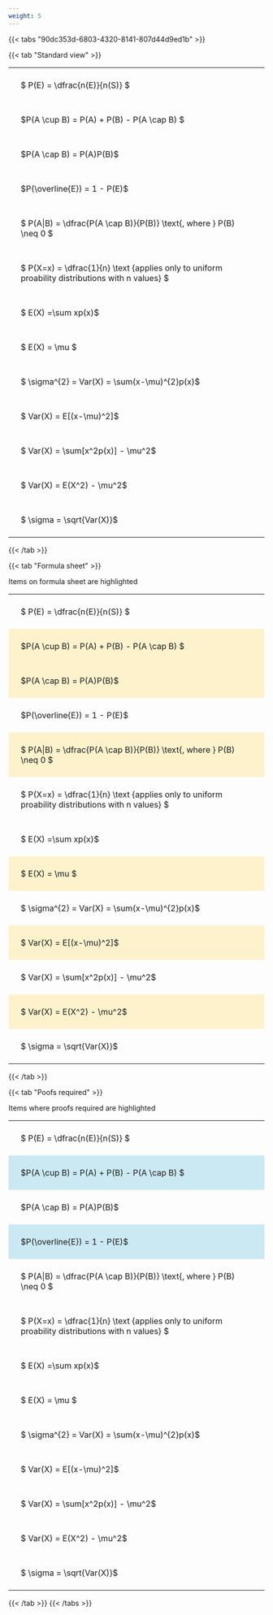 ```yaml
---
weight: 5
---
```


{{< tabs "90dc353d-6803-4320-8141-807d44d9ed1b" >}}

{{< tab "Standard view" >}}

<style type="text/css">
#T_a4bdb th.col_heading {
  text-align: left;
  font-size: 1em;
}
#T_a4bdb td {
  text-align: left;
  font-size: 1em;
  padding: 1.5em;
}
</style>
<table id="T_a4bdb">
  <thead>
  </thead>
  <tbody>
    <tr>
      <td id="T_a4bdb_row0_col0" class="data row0 col0" >$ P(E) = \dfrac{n(E)}{n(S)} $</td>
    </tr>
    <tr>
      <td id="T_a4bdb_row1_col0" class="data row1 col0" >$P(A \cup B) = P(A) + P(B) - P(A \cap B) $</td>
    </tr>
    <tr>
      <td id="T_a4bdb_row2_col0" class="data row2 col0" >$P(A \cap B)  = P(A)P(B)$</td>
    </tr>
    <tr>
      <td id="T_a4bdb_row3_col0" class="data row3 col0" >$P(\overline{E}) = 1 - P(E)$</td>
    </tr>
    <tr>
      <td id="T_a4bdb_row4_col0" class="data row4 col0" >$ P(A|B) = \dfrac{P(A \cap B)}{P(B)} \text{, where } P(B) \neq 0 $</td>
    </tr>
    <tr>
      <td id="T_a4bdb_row5_col0" class="data row5 col0" >$ P(X=x) =  \dfrac{1}{n} 
\text {applies only to uniform proability distributions with n values} $</td>
    </tr>
    <tr>
      <td id="T_a4bdb_row6_col0" class="data row6 col0" >$ E(X) =\sum xp(x)$</td>
    </tr>
    <tr>
      <td id="T_a4bdb_row7_col0" class="data row7 col0" >$ E(X) = \mu $</td>
    </tr>
    <tr>
      <td id="T_a4bdb_row8_col0" class="data row8 col0" >$ \sigma^{2} = Var(X) = \sum(x-\mu)^{2}p(x)$</td>
    </tr>
    <tr>
      <td id="T_a4bdb_row9_col0" class="data row9 col0" >$ Var(X) = E[(x-\mu)^2]$</td>
    </tr>
    <tr>
      <td id="T_a4bdb_row10_col0" class="data row10 col0" >$ Var(X) = \sum[x^2p(x)] - \mu^2$</td>
    </tr>
    <tr>
      <td id="T_a4bdb_row11_col0" class="data row11 col0" >$ Var(X) = E(X^2) - \mu^2$</td>
    </tr>
    <tr>
      <td id="T_a4bdb_row12_col0" class="data row12 col0" >$ \sigma = \sqrt{Var(X)}$</td>
    </tr>
  </tbody>
</table>
{{< /tab >}}

{{< tab "Formula sheet" >}}

Items on formula sheet are highlighted 
<br>
<style type="text/css">
#T_27a35 th.col_heading {
  text-align: left;
  font-size: 1em;
}
#T_27a35 td {
  text-align: left;
  font-size: 1em;
  padding: 1.5em;
}
#T_27a35_row0_col0, #T_27a35_row3_col0, #T_27a35_row5_col0, #T_27a35_row6_col0, #T_27a35_row8_col0, #T_27a35_row10_col0, #T_27a35_row12_col0 {
  background-color: rgba(0,0,0,0);
}
#T_27a35_row1_col0, #T_27a35_row2_col0, #T_27a35_row4_col0, #T_27a35_row7_col0, #T_27a35_row9_col0, #T_27a35_row11_col0 {
  background-color: rgba(255,194,10, 0.2);
}
</style>
<table id="T_27a35">
  <thead>
  </thead>
  <tbody>
    <tr>
      <td id="T_27a35_row0_col0" class="data row0 col0" >$ P(E) = \dfrac{n(E)}{n(S)} $</td>
    </tr>
    <tr>
      <td id="T_27a35_row1_col0" class="data row1 col0" >$P(A \cup B) = P(A) + P(B) - P(A \cap B) $</td>
    </tr>
    <tr>
      <td id="T_27a35_row2_col0" class="data row2 col0" >$P(A \cap B)  = P(A)P(B)$</td>
    </tr>
    <tr>
      <td id="T_27a35_row3_col0" class="data row3 col0" >$P(\overline{E}) = 1 - P(E)$</td>
    </tr>
    <tr>
      <td id="T_27a35_row4_col0" class="data row4 col0" >$ P(A|B) = \dfrac{P(A \cap B)}{P(B)} \text{, where } P(B) \neq 0 $</td>
    </tr>
    <tr>
      <td id="T_27a35_row5_col0" class="data row5 col0" >$ P(X=x) =  \dfrac{1}{n} 
\text {applies only to uniform proability distributions with n values} $</td>
    </tr>
    <tr>
      <td id="T_27a35_row6_col0" class="data row6 col0" >$ E(X) =\sum xp(x)$</td>
    </tr>
    <tr>
      <td id="T_27a35_row7_col0" class="data row7 col0" >$ E(X) = \mu $</td>
    </tr>
    <tr>
      <td id="T_27a35_row8_col0" class="data row8 col0" >$ \sigma^{2} = Var(X) = \sum(x-\mu)^{2}p(x)$</td>
    </tr>
    <tr>
      <td id="T_27a35_row9_col0" class="data row9 col0" >$ Var(X) = E[(x-\mu)^2]$</td>
    </tr>
    <tr>
      <td id="T_27a35_row10_col0" class="data row10 col0" >$ Var(X) = \sum[x^2p(x)] - \mu^2$</td>
    </tr>
    <tr>
      <td id="T_27a35_row11_col0" class="data row11 col0" >$ Var(X) = E(X^2) - \mu^2$</td>
    </tr>
    <tr>
      <td id="T_27a35_row12_col0" class="data row12 col0" >$ \sigma = \sqrt{Var(X)}$</td>
    </tr>
  </tbody>
</table>
{{< /tab >}}

{{< tab "Poofs required" >}}

Items where proofs required are highlighted 
<br>
<style type="text/css">
#T_15700 th.col_heading {
  text-align: left;
  font-size: 1em;
}
#T_15700 td {
  text-align: left;
  font-size: 1em;
  padding: 1.5em;
}
#T_15700_row0_col0, #T_15700_row2_col0, #T_15700_row4_col0, #T_15700_row5_col0, #T_15700_row6_col0, #T_15700_row7_col0, #T_15700_row8_col0, #T_15700_row9_col0, #T_15700_row10_col0, #T_15700_row11_col0, #T_15700_row12_col0 {
  background-color: rgba(0,0,0,0);
}
#T_15700_row1_col0, #T_15700_row3_col0 {
  background-color: rgba(0,150,200, 0.2);
}
</style>
<table id="T_15700">
  <thead>
  </thead>
  <tbody>
    <tr>
      <td id="T_15700_row0_col0" class="data row0 col0" >$ P(E) = \dfrac{n(E)}{n(S)} $</td>
    </tr>
    <tr>
      <td id="T_15700_row1_col0" class="data row1 col0" >$P(A \cup B) = P(A) + P(B) - P(A \cap B) $</td>
    </tr>
    <tr>
      <td id="T_15700_row2_col0" class="data row2 col0" >$P(A \cap B)  = P(A)P(B)$</td>
    </tr>
    <tr>
      <td id="T_15700_row3_col0" class="data row3 col0" >$P(\overline{E}) = 1 - P(E)$</td>
    </tr>
    <tr>
      <td id="T_15700_row4_col0" class="data row4 col0" >$ P(A|B) = \dfrac{P(A \cap B)}{P(B)} \text{, where } P(B) \neq 0 $</td>
    </tr>
    <tr>
      <td id="T_15700_row5_col0" class="data row5 col0" >$ P(X=x) =  \dfrac{1}{n} 
\text {applies only to uniform proability distributions with n values} $</td>
    </tr>
    <tr>
      <td id="T_15700_row6_col0" class="data row6 col0" >$ E(X) =\sum xp(x)$</td>
    </tr>
    <tr>
      <td id="T_15700_row7_col0" class="data row7 col0" >$ E(X) = \mu $</td>
    </tr>
    <tr>
      <td id="T_15700_row8_col0" class="data row8 col0" >$ \sigma^{2} = Var(X) = \sum(x-\mu)^{2}p(x)$</td>
    </tr>
    <tr>
      <td id="T_15700_row9_col0" class="data row9 col0" >$ Var(X) = E[(x-\mu)^2]$</td>
    </tr>
    <tr>
      <td id="T_15700_row10_col0" class="data row10 col0" >$ Var(X) = \sum[x^2p(x)] - \mu^2$</td>
    </tr>
    <tr>
      <td id="T_15700_row11_col0" class="data row11 col0" >$ Var(X) = E(X^2) - \mu^2$</td>
    </tr>
    <tr>
      <td id="T_15700_row12_col0" class="data row12 col0" >$ \sigma = \sqrt{Var(X)}$</td>
    </tr>
  </tbody>
</table>
{{< /tab >}}
{{< /tabs >}}